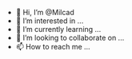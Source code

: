 - 👋 Hi, I’m @Milcad
- 👀 I’m interested in ...
- 🌱 I’m currently learning ...
- 💞️ I’m looking to collaborate on ...
- 📫 How to reach me ...

<!---
Milcad/Milcad is a ✨ special ✨ repository because its `README.md` (this file) appears on your GitHub profile.
You can click the Preview link to take a look at your changes.
--->

